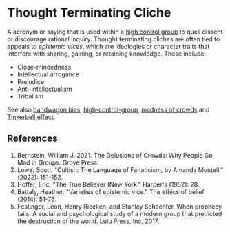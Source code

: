 # Thought Terminating Cliche
A acronym or saying that is used within a [high control group](high-control-group.md) to quell dissent or discourage rational inquiry. Thought terminating cliches are often tied to appeals to *epistemic vices*, which are ideologies or character traits that interfere with sharing, gaining, or retaining knowledge. These include:

* Close-mindedness
* Intellectual arrogance
* Prejudice
* Anti-intellectualism
* Tribalism

See also [bandwagon bias](bandwagon-bias.md), [high-control-group](high-control-group.md), [madness of crowds](madness-crowds.md) and [Tinkerbell effect](tinkerbell-effect.md).

## References
1. Bernstein, William J. 2021. The Delusions of Crowds: Why People Go Mad in Groups. Grove Press.
1. Lowe, Scott. "Cultish: The Language of Fanaticism, by Amanda Montell." (2022): 151-152.
1. Hoffer, Eric. "The True Believer (New York." Harper's (1952): 28.
1. Battaly, Heather. "Varieties of epistemic vice." The ethics of belief (2014): 51-76.
1. Festinger, Leon, Henry Riecken, and Stanley Schachter. When prophecy fails: A social and psychological study of a modern group that predicted the destruction of the world. Lulu Press, Inc, 2017.